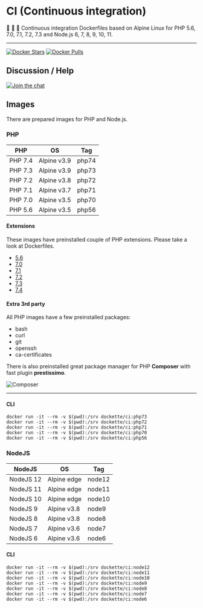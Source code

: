 # CI (Continuous integration) 


:green_apple: :apple: :green_apple: Continuous integration Dockerfiles based on Alpine Linux for PHP 5.6, 7.0, 7.1, 7.2, 7.3 and Node.js 6, 7, 8, 9, 10, 11.

-----

[![Docker Stars](https://img.shields.io/docker/stars/dockette/ci.svg?style=flat)](https://hub.docker.com/r/dockette/ci/)
[![Docker Pulls](https://img.shields.io/docker/pulls/dockette/ci.svg?style=flat)](https://hub.docker.com/r/dockette/ci/)

## Discussion / Help

[![Join the chat](https://img.shields.io/gitter/room/dockette/dockette.svg?style=flat-square)](https://gitter.im/dockette/dockette?utm_source=badge&utm_medium=badge&utm_campaign=pr-badge&utm_content=badge)

## Images

There are prepared images for PHP and Node.js.

### PHP

| PHP      | OS          | Tag    |
|----------|-------------|--------|
| PHP 7.4  | Alpine v3.9 | php74  |
| PHP 7.3  | Alpine v3.9 | php73  |
| PHP 7.2  | Alpine v3.8 | php72  |
| PHP 7.1  | Alpine v3.7 | php71  |
| PHP 7.0  | Alpine v3.5 | php70  |
| PHP 5.6  | Alpine v3.5 | php56  |

#### Extensions

These images have preinstalled couple of PHP extensions. Please take a look at Dockerfiles.

- [5.6](https://github.com/dockette/ci/blob/master/php/php56/Dockerfile)
- [7.0](https://github.com/dockette/ci/blob/master/php/php70/Dockerfile)
- [7.1](https://github.com/dockette/ci/blob/master/php/php71/Dockerfile)
- [7.2](https://github.com/dockette/ci/blob/master/php/php72/Dockerfile)
- [7.3](https://github.com/dockette/ci/blob/master/php/php73/Dockerfile)
- [7.4](https://github.com/dockette/ci/blob/master/php/php74/Dockerfile)

#### Extra 3rd party

All PHP images have a few preinstalled packages:

- bash
- curl
- git
- openssh
- ca-certificates

There is also preinstalled great package manager for PHP **Composer** with
fast plugin **prestissimo**.

![Composer](https://avatars3.githubusercontent.com/u/837015?v=3&s=200)

-----

#### CLI

```
docker run -it --rm -v $(pwd):/srv dockette/ci:php73
docker run -it --rm -v $(pwd):/srv dockette/ci:php72
docker run -it --rm -v $(pwd):/srv dockette/ci:php71
docker run -it --rm -v $(pwd):/srv dockette/ci:php70
docker run -it --rm -v $(pwd):/srv dockette/ci:php56
```

### NodeJS

| NodeJS          | OS          | Tag           |
|-----------------|-------------|---------------|
| NodeJS 12       | Alpine edge | node12        |
| NodeJS 11       | Alpine edge | node11        |
| NodeJS 10       | Alpine edge | node10        |
| NodeJS 9        | Alpine v3.8 | node9         |
| NodeJS 8        | Alpine v3.8 | node8         |
| NodeJS 7        | Alpine v3.6 | node7         |
| NodeJS 6        | Alpine v3.6 | node6         |

#### CLI

```
docker run -it --rm -v $(pwd):/srv dockette/ci:node12
docker run -it --rm -v $(pwd):/srv dockette/ci:node11
docker run -it --rm -v $(pwd):/srv dockette/ci:node10
docker run -it --rm -v $(pwd):/srv dockette/ci:node9
docker run -it --rm -v $(pwd):/srv dockette/ci:node8
docker run -it --rm -v $(pwd):/srv dockette/ci:node7
docker run -it --rm -v $(pwd):/srv dockette/ci:node6
```
